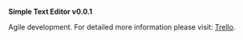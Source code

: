 **Simple Text Editor v0.0.1**

Agile development. For detailed more information please visit: [Trello](https://trello.com/b/KE6xmLeo).
